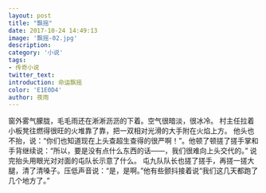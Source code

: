```yaml
---
layout: post
title: "飘摇"
date: 2017-10-24 14:49:13
image: '飘摇-02.jpg'
description:
category: '小说'
tags:
- 传奇小说
twitter_text:
introduction: 命运飘摇
color: 'E1E0D4'
author: 夜雨
---
```

窗外雾气朦胧，毛毛雨还在淅淅沥沥的下着。空气很暗淡，很冰冷。
村主任拉着小板凳往燃得很旺的火堆靠了靠，把一双相对光滑的大手附在火焰上方。
他头也不抬，说：“你们也知道现在上头查超生查得的很严啊！”。他顿了顿搓了搓手掌和手背继续说：“所以，要是没有点什么东西的话——，我们很难向上头交代的。”
说完抬头用眼光对对面的屯队长示意了什么。
屯九队队长也搓了搓手，再搓一搓大腿，清了清嗓子。压低声音说：“是，是啊。”他有些颤抖接着说“我们这几天都跑了几个地方了。”

